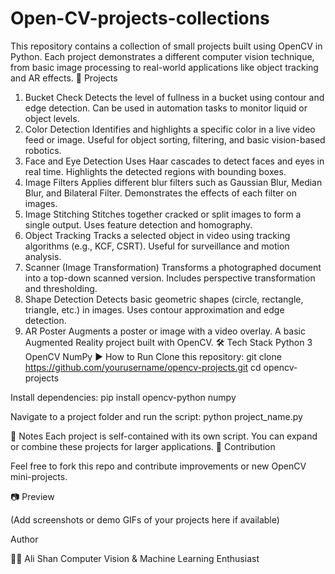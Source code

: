 # Open-CV-projects-collections
This repository contains a collection of small projects built using OpenCV in Python. Each project demonstrates a different computer vision technique, from basic image processing to real-world applications like object tracking and AR effects.
📂 Projects
1. Bucket Check
Detects the level of fullness in a bucket using contour and edge detection.
Can be used in automation tasks to monitor liquid or object levels.
2. Color Detection
Identifies and highlights a specific color in a live video feed or image.
Useful for object sorting, filtering, and basic vision-based robotics.
3. Face and Eye Detection
Uses Haar cascades to detect faces and eyes in real time.
Highlights the detected regions with bounding boxes.
4. Image Filters
Applies different blur filters such as Gaussian Blur, Median Blur, and Bilateral Filter.
Demonstrates the effects of each filter on images.
5. Image Stitching
Stitches together cracked or split images to form a single output.
Uses feature detection and homography.
6. Object Tracking
Tracks a selected object in video using tracking algorithms (e.g., KCF, CSRT).
Useful for surveillance and motion analysis.
7. Scanner (Image Transformation)
Transforms a photographed document into a top-down scanned version.
Includes perspective transformation and thresholding.
8. Shape Detection
Detects basic geometric shapes (circle, rectangle, triangle, etc.) in images.
Uses contour approximation and edge detection.
9. AR Poster
Augments a poster or image with a video overlay.
A basic Augmented Reality project built with OpenCV.
🛠️ Tech Stack
Python 3
OpenCV
NumPy
▶️ How to Run
Clone this repository:
git clone https://github.com/yourusername/opencv-projects.git
cd opencv-projects

Install dependencies:
pip install opencv-python numpy

Navigate to a project folder and run the script:
python project_name.py

📌 Notes
Each project is self-contained with its own script.
You can expand or combine these projects for larger applications.
🤝 Contribution

Feel free to fork this repo and contribute improvements or new OpenCV mini-projects.

📷 Preview

(Add screenshots or demo GIFs of your projects here if available)

Author

👨‍💻 Ali Shan
Computer Vision & Machine Learning Enthusiast
